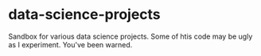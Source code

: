 # data-science-projects

Sandbox for various data science projects. Some of htis code may be ugly as I experiment. You've been warned.